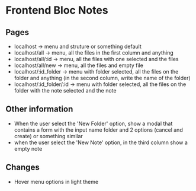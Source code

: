 # Frontend Bloc Notes

## Pages

- localhost -> menu and struture or something default
- localhost/all -> menu, all the files in the first column and anything
- localhost/all/:id -> menu, all the files with one selected and the files
- localhost/all/new -> menu, all the files and empty file
- localhost/:id_folder -> menu with folder selected, all the files on the folder and anything (in the second column, write the name of the folder)
- localhost/:id_folder/:id -> menu with folder selected, all the files on the folder with the note selected and the note
    

## Other information

- When the user select the 'New Folder' option, show a modal that contains a form with the input name folder and 2 options (cancel and create) or something similar
- when the user select the 'New Note' option, in the third column show a empty note


## Changes

- Hover menu options in light theme

